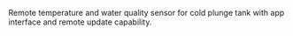 Remote temperature and water quality sensor for cold plunge tank with app interface and remote update capability.
